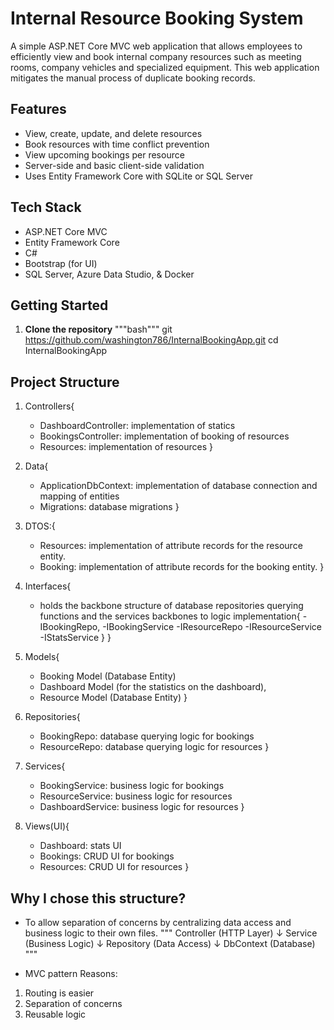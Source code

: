 # Internal Resource Booking System

A simple ASP.NET Core MVC web application that allows employees to efficiently view and book internal company resources such as meeting rooms, company vehicles and specialized equipment. This web application mitigates the manual process of duplicate booking records.

## Features

- View, create, update, and delete resources
- Book resources with time conflict prevention
- View upcoming bookings per resource
- Server-side and basic client-side validation
- Uses Entity Framework Core with SQLite or SQL Server

## Tech Stack

- ASP.NET Core MVC
- Entity Framework Core
- C#
- Bootstrap (for UI)
- SQL Server, Azure Data Studio, & Docker

## Getting Started

1. **Clone the repository**
   """bash"""
   git <https://github.com/washington786/InternalBookingApp.git>
   cd InternalBookingApp

<!-- Application Directory and Files -->
## Project Structure

1. Controllers{
   - DashboardController: implementation of statics
   - BookingsController: implementation of booking of resources
   - Resources: implementation of resources
}

2. Data{
   - ApplicationDbContext: implementation of database connection and mapping of entities
   - Migrations: database migrations
}

3. DTOS:{
   - Resources: implementation of attribute records for the resource entity.
   - Booking: implementation of attribute records for the booking entity.
}

4. Interfaces{
   - holds the backbone structure of database repositories querying functions and the services backbones to logic implementation{
      -IBookingRepo,
      -IBookingService
      -IResourceRepo
      -IResourceService
      -IStatsService
   }
}

5. Models{
   - Booking Model (Database Entity)
   - Dashboard Model (for the statistics on the dashboard),
   - Resource Model (Database Entity)
}

6. Repositories{
   - BookingRepo: database querying logic for bookings
   - ResourceRepo: database querying logic for resources
}

7. Services{
   - BookingService: business logic for bookings
   - ResourceService: business logic for resources
   - DashboardService: business logic for resources
}

8. Views(UI){
   - Dashboard: stats UI
   - Bookings: CRUD UI for bookings
   - Resources: CRUD UI for resources
}

## Why I chose this structure?

- To allow separation of concerns by centralizing data access and business logic to their own files.
""" Controller (HTTP Layer)
   ↓
Service (Business Logic)
   ↓
Repository (Data Access)
   ↓
DbContext (Database) """

- MVC pattern Reasons:

1. Routing is easier
2. Separation of concerns
3. Reusable logic

<!--

Message to Reviewer: Please note due to time, I couldn't add much comments into the project.

-->